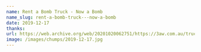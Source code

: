 ```yaml
---
name: Rent a Bomb Truck - Now a Bomb
name_slug: rent-a-bomb-truck---now-a-bomb
date: 2019-12-17
thanks: 
url: https://web.archive.org/web/20201020062751/https://3aw.com.au/truck-strikes-montague-street-bridge-again/
image: /images/chumps/2019-12-17.jpg
---
```


